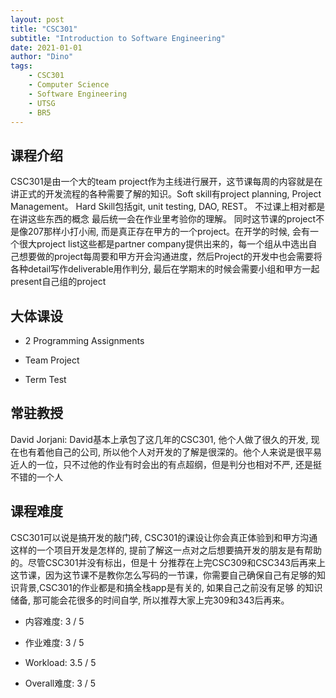 ```yaml
---
layout: post
title: "CSC301"
subtitle: "Introduction to Software Engineering"
date: 2021-01-01
author: "Dino"
tags:
    - CSC301
    - Computer Science
    - Software Engineering
    - UTSG
    - BR5
---
```

## 课程介绍
CSC301是由一个大的team project作为主线进行展开，这节课每周的内容就是在讲正式的开发流程的各种需要了解的知识。Soft skill有project planning, Project Management。 Hard Skill包括git, 
unit testing, DAO, REST。 不过课上相对都是在讲这些东西的概念 最后统一会在作业里考验你的理解。 同时这节课的project不是像207那样小打小闹, 而是真正存在甲方的一个project。在开学的时候,
会有一个很大project list这些都是partner company提供出来的，每一个组从中选出自己想要做的project每周要和甲方开会沟通进度，然后Project的开发中也会需要将各种detail写作deliverable用作判分, 最后在学期末的时候会需要小组和甲方一起present自己组的project

## 大体课设
- 2 Programming Assignments
  
- Team Project
  
- Term Test

## 常驻教授
David Jorjani: David基本上承包了这几年的CSC301, 他个人做了很久的开发, 现在也有着他自己的公司, 所以他个人对开发的了解是很深的。他个人来说是很平易近人的一位，只不过他的作业有时会出的有点超纲，但是判分也相对不严, 还是挺不错的一个人

## 课程难度
CSC301可以说是搞开发的敲门砖, CSC301的课设让你会真正体验到和甲方沟通这样的一个项目开发是怎样的, 提前了解这一点对之后想要搞开发的朋友是有帮助的。尽管CSC301并没有标出，但是十
分推荐在上完CSC309和CSC343后再来上这节课，因为这节课不是教你怎么写码的一节课，你需要自己确保自己有足够的知识背景,CSC301的作业都是和搞全栈app是有关的, 如果自己之前没有足够
的知识储备, 那可能会花很多的时间自学, 所以推荐大家上完309和343后再来。

- 内容难度: 3 / 5

- 作业难度: 3 / 5

- Workload: 3.5 / 5

- Overall难度: 3 / 5
